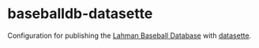 # baseballdb-datasette
Configuration for publishing the [Lahman Baseball Database](http://www.seanlahman.com/baseball-archive/statistics/) with [datasette](https://github.com/simonw/datasette).
